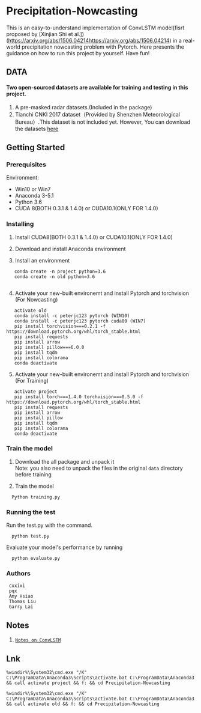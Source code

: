# Precipitation-Nowcasting

This is an easy-to-understand implementation of ConvLSTM model(fisrt proposed by [Xinjian Shi et al.])(https://arxiv.org/abs/1506.04214https://arxiv.org/abs/1506.04214) in a real-world precipitation nowcasting problem with Pytorch. Here presents the guidance on how to run this project by yourself. Have fun!

## DATA
#### Two open-sourced datasets are available for training and testing in this project.

1. A pre-masked radar datasets.(Included in the package)     
2. Tianchi CNKI 2017 dataset（Provided by Shenzhen Meteorological Bureau）.This dataset is not included yet. However, You can download the datasets [here](https://tianchi.aliyun.com/competition/information.htm?spm=5176.100067.5678.2.6d453864enogCW&raceId=231596)

## Getting Started
### Prerequisites  
Environment:   
* Win10 or Win7  
* Anaconda 3-5.1  
* Python 3.6  
* CUDA 8(BOTH 0.3.1 & 1.4.0) or CUDA10.1(ONLY FOR 1.4.0)

### Installing
1. Install CUDA8(BOTH 0.3.1 & 1.4.0) or CUDA10.1(ONLY FOR 1.4.0)

2. Download and install Anaconda environment  

3. Install an environment
```
   conda create -n project python=3.6 
   conda create -n old python=3.6 
  
```
4. Activate your new-built environemt and install Pytorch and torchvision (For Nowcasting)
```
   activate old 
   conda install -c peterjc123 pytorch (WIN10)
   conda install -c peterjc123 pytorch cuda80 (WIN7)
   pip install torchvision===0.2.1 -f https://download.pytorch.org/whl/torch_stable.html
   pip install requests
   pip install arrow
   pip install pillow===6.0.0
   pip install tqdm
   pip install colorama
   conda deactivate
```
5. Activate your new-built environemt and install Pytorch and torchvision (For Training)
```
   activate project
   pip install torch===1.4.0 torchvision===0.5.0 -f https://download.pytorch.org/whl/torch_stable.html
   pip install requests
   pip install arrow
   pip install pillow
   pip install tqdm
   pip install colorama
   conda deactivate
```

### Train the model 

1. Download the all package and unpack it   
Note: you also need to unpack the files in the original `data` directory before training  

2. Train the model 
```
  Python training.py
```

### Running the test 

Run the test.py with the command. 
```
  python test.py  
```
Evaluate your model's performance by running 
```
  python evaluate.py
```

### Authors  
     cxxixi
     pqx
     Amy Hsiao
     Thomas Liu 
     Garry Lai

## Notes
1. [`Notes on ConvLSTM`](https://github.com/cxxixi/Precipitation-Nowcasting/issues/1)

## Lnk
```
%windir%\System32\cmd.exe "/K" C:\ProgramData\Anaconda3\Scripts\activate.bat C:\ProgramData\Anaconda3 && call activate project && f: && cd Precipitation-Nowcasting

%windir%\System32\cmd.exe "/K" C:\ProgramData\Anaconda3\Scripts\activate.bat C:\ProgramData\Anaconda3 && call activate old && f: && cd Precipitation-Nowcasting
```
